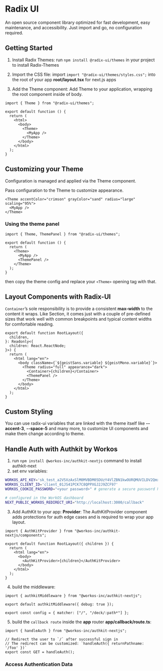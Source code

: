 # Radix UI

An open source component library optimized for fast development, easy maintenance, and accessibility. Just import and go, no configuration required.

## Getting Started

1. Install Radix Themes:
   run `npm install @radix-ui/themes` in your project to install Radix-Themes

2. Import the CSS file: import `import "@radix-ui/themes/styles.css";` into the root of your app **root/layout.tsx** for next.js apps
3. Add the Theme component: Add Theme to your application, wrapping the root component inside of body.

```tsx
import { Theme } from "@radix-ui/themes";

export default function () {
  return (
    <html>
      <body>
        <Theme>
          <MyApp />
        </Theme>
      </body>
    </html>
  );
}
```

## Customizing your Theme

Configuration is managed and applied via the Theme component.

Pass configuration to the Theme to customize appearance.

```tsx
<Theme accentColor="crimson" grayColor="sand" radius="large" scaling="95%">
  <MyApp />
</Theme>
```

### Using the theme panel

```tsx
import { Theme, ThemePanel } from "@radix-ui/themes";

export default function () {
  return (
    <Theme>
      <MyApp />
      <ThemePanel />
    </Theme>
  );
}
```

then copy the theme config and replace your `<Theme>` opening tag with that.

## Layout Components with Radix-UI

`Container`’s sole responsibility is to provide a consistent **max-width** to the content it wraps. Like Section, it comes just with a couple of pre-defined sizes that work well with common breakpoints and typical content widths for comfortable reading.

```tsx
export default function RootLayout({
  children,
}: Readonly<{
  children: React.ReactNode;
}>) {
  return (
    <html lang="en">
      <body className={`${geistSans.variable} ${geistMono.variable}`}>
        <Theme radius="full" appearance="dark">
          <Container>{children}</Container>
          <ThemePanel />
        </Theme>
      </body>
    </html>
  );
}
```

## Custom Styling

You can use radix-ui variables that are linked with the theme itself like **--accent-3**, **--space-5** and many more, to customize UI components and make them change according to theme.

## Handle Auth with Authkit by Workos

1. run `npm install @workos-inc/authkit-nextjs` command to install authkit-next
2. set env variables:

```bash
WORKOS_API_KEY='sk_test_a2V5XzAxSlM0MVBDM05DUzY4VlZBN1kwOURQMUVILDV2QmxXWFJXOXlkdXY3alA2NWNOMXAyQ0w'
WORKOS_CLIENT_ID='client_01JS41PCK7C8QPPXGJ2J9ZCF97'
WORKOS_COOKIE_PASSWORD="<your password>" # generate a secure password here

# configured in the WorkOS dashboard
NEXT_PUBLIC_WORKOS_REDIRECT_URI="http://localhost:3000/callback"

```

3. Add AuthKit to your app: **Provider**:
   The AuthKitProvider component adds protections for auth edge cases and is required to wrap your app layout.

```tsx
import { AuthKitProvider } from "@workos-inc/authkit-nextjs/components";

export default function RootLayout({ children }) {
  return (
    <html lang="en">
      <body>
        <AuthKitProvider>{children}</AuthKitProvider>
      </body>
    </html>
  );
}
```

4. build the middleware:

```tsx
import { authkitMiddleware } from "@workos-inc/authkit-nextjs";

export default authkitMiddleware({ debug: true });

export const config = { matcher: ["/", "/deck/:path*"] };
```

5. build the `callback route` inside the **app** router **app/callback/route.ts**:

```tsx
import { handleAuth } from "@workos-inc/authkit-nextjs";

// Redirect the user to `/` after successful sign in
// The redirect can be customized: `handleAuth({ returnPathname: '/foo' })`
export const GET = handleAuth();
```

### Access Authentication Data

